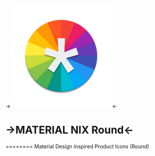 ->![alt tag](https://github.com/MATERIAL-NIX/Resources/blob/master/Images/Material-Nix-Logo.png)<- 
# ->MATERIAL NIX Round<-
========
Material Design inspired Product Icons (Round)
